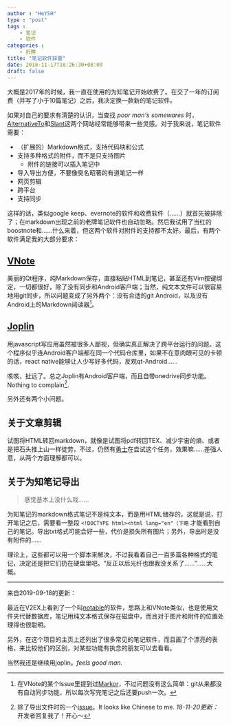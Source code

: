 ```yaml
---
author : "HeYSH"
type : "post"
tags :
    - 笔记
    - 软件
categories :
    - 折腾
title: "笔记软件踩雷"
date: 2018-11-17T18:26:30+08:00
draft: false
---
```


大概是2017年的时候，我一直在使用的为知笔记开始收费了。在交了一年的订阅费（并写了小于10篇笔记）之后，我决定换一款新的笔记软件。

如果对自己的要求有清楚的认识，当查找 *poor man's somewares* 时，[AlternativeTo](https://alternativeto.net/software/evernote/)和[Slant](https://www.slant.co/topics/2463/~best-evernote-alternatives)这两个网站经常能够带来一些灵感。对于我来说，笔记软件需要：

- （扩展的）Markdown格式，支持代码块和公式
- 支持多种格式的附件，而不是只支持图片
    - 附件的链接可以插入笔记中
- 导入导出方便，不要像臭名昭著的有道笔记一样
- 网页剪辑
- 跨平台
- 支持同步

这样的话，类似google keep、evernote的软件和收费软件（……）就首先被排除了；在markdown出现之前的老牌笔记软件也自动忽略。然后我试用了当红的boostnote和……什么来着，但这两个软件对附件的支持都不太好。最后，有两个软件满足我的大部分要求：

## [VNote](https://tamlok.github.io/vnote/)

美丽的Qt程序，纯Markdown保存，直接粘贴HTML到笔记，甚至还有Vim按键绑定，一切都很好，除了没有同步和Android客户端；当然，纯文本文件可以很容易地用git同步，所以问题变成了另外两个：没有合适的git Android，以及没有Android上的Markdown阅读器[^1]。

## [Joplin](https://joplin.cozic.net)

用javascript写应用虽然被很多人鄙视，但确实真正解决了跨平台运行的问题。这个程序似乎连Android客户端都在同一个代码仓库里，如果不在意肉眼可见的卡顿的话，react native能够让人少写好多代码，反观qt-Android……

咳咳，扯远了。总之Joplin有Android客户端，而且自带onedrive同步功能。Nothing to complain[^2].

另外还有两个小问题。

## 关于文章剪辑

试图将HTML转回markdown，就像是试图将pdf转回TEX、减少宇宙的熵、或者是把石头推上山一样徒劳，不过，仍然有[勇士](https://github.com/domchristie/turndown)在尝试这个任务，效果嘛……差强人意，从两个方面理解都可以。

## 关于为知笔记导出

> 感觉基本上没什么戏……

为知笔记的markdown格式笔记不是纯文本，而是用HTML储存的，这就是说，打开笔记之后，需要看一整段
`<!DOCTYPE html><html lang="en"（下略`
才能看到自己的笔记。导出txt格式可能会好一些，代价是损失所有图片；另外，导出时是没有附件的……

理论上，这些都可以用一个脚本来解决，不过我看着自己一百多篇各种格式的笔记，决定还是把它们扔在硬盘里吧。“反正以后光纤也跟我没关系了……”……大概。

[^1]:在VNote的某个Issue里提到过[Markor](https://github.com/gsantner/markor)，不过问题没有这么简单：git从来都没有自动同步功能，所以每次写完笔记之后还要push一次。

[^2]:除了导出文件时的一个[issue](https://github.com/laurent22/joplin/issues/853)。It looks like Chinese to me. *18-11-20更新：* 开发者回复我了！开心～

---

来自2019-09-18的更新：

最近在V2EX上看到了一个叫[notable](https://github.com/notable/notable)的软件，思路上和VNote类似，也是使用文件夹代替数据库，笔记用纯文本格式保存在磁盘中，而且对于图片和附件的位置处理得也很聪明。

另外，在这个项目的主页上还列出了很多常见的笔记软件，而且画了个漂亮的表格，来比较他们的区别，对某些功能有执念的朋友可以去看看。

当然我还是继续用joplin。*feels good man.*
